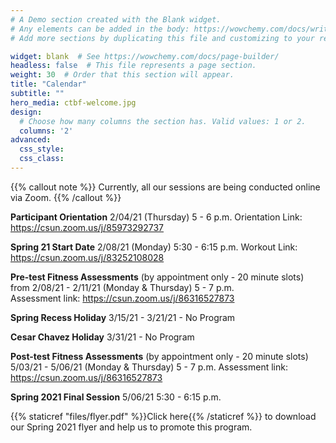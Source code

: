 ```yaml
---
# A Demo section created with the Blank widget.
# Any elements can be added in the body: https://wowchemy.com/docs/writing-markdown-latex/
# Add more sections by duplicating this file and customizing to your requirements.

widget: blank  # See https://wowchemy.com/docs/page-builder/
headless: false  # This file represents a page section.
weight: 30  # Order that this section will appear.
title: "Calendar"
subtitle: ""
hero_media: ctbf-welcome.jpg
design:
  # Choose how many columns the section has. Valid values: 1 or 2.
  columns: '2'
advanced:
  css_style:
  css_class:
---
```


{{% callout note %}}
Currently, all our sessions are being conducted online via Zoom.
{{% /callout %}}

**Participant Orientation**
2/04/21 (Thursday) 5 - 6 p.m.
Orientation Link: https://csun.zoom.us/j/85973292737

**Spring 21 Start Date**
2/08/21 (Monday) 5:30 - 6:15 p.m.
Workout Link: https://csun.zoom.us/j/83252108028

**Pre-test Fitness Assessments** (by appointment only - 20 minute slots) from
2/08/21 - 2/11/21 (Monday & Thursday) 5 - 7 p.m.   
Assessment link: https://csun.zoom.us/j/86316527873

**Spring Recess Holiday**
3/15/21 - 3/21/21 -  No Program

**Cesar Chavez Holiday**
3/31/21 - No Program

**Post-test Fitness Assessments** (by appointment only - 20 minute slots)
5/03/21 - 5/06/21 (Monday & Thursday) 5 - 7 p.m.
Assessment link: https://csun.zoom.us/j/86316527873

**Spring 2021 Final Session**
5/06/21 5:30 - 6:15 p.m.

{{% staticref "files/flyer.pdf" %}}Click here{{% /staticref %}} to download our Spring 2021 flyer and help us to promote this program.